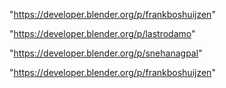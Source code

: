 "https://developer.blender.org/p/frankboshuijzen"

"https://developer.blender.org/p/lastrodamo"

 
"https://developer.blender.org/p/snehanagpal"


"https://developer.blender.org/p/frankboshuijzen"


 
